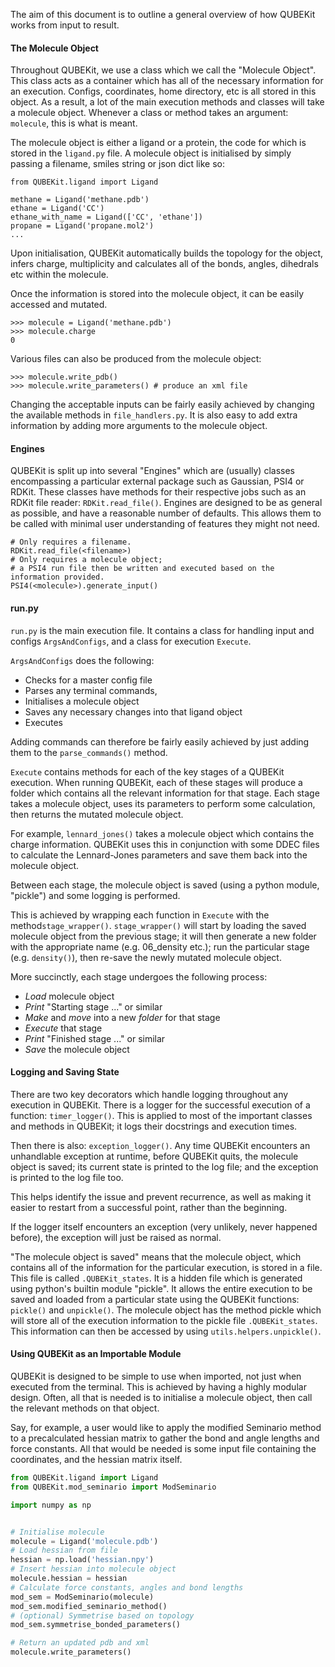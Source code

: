 The aim of this document is to outline a general overview of how QUBEKit works from input to result.

#### The Molecule Object

Throughout QUBEKit, we use a class which we call the "Molecule Object".
This class acts as a container which has all of the necessary information for an execution.
Configs, coordinates, home directory, etc is all stored in this object.
As a result, a lot of the main execution methods and classes will take a molecule object.
Whenever a class or method takes an argument: `molecule`, this is what is meant.

The molecule object is either a ligand or a protein, the code for which is stored in the `ligand.py` file.
A molecule object is initialised by simply passing a filename, smiles string or json dict like so:
    
    from QUBEKit.ligand import Ligand
    
    methane = Ligand('methane.pdb')
    ethane = Ligand('CC')
    ethane_with_name = Ligand(['CC', 'ethane'])
    propane = Ligand('propane.mol2')
    ...
    
Upon initialisation, QUBEKit automatically builds the topology for the object, infers charge, multiplicity
and calculates all of the bonds, angles, dihedrals etc within the molecule.
    
Once the information is stored into the molecule object, it can be easily accessed and mutated.

    >>> molecule = Ligand('methane.pdb')
    >>> molecule.charge
    0

Various files can also be produced from the molecule object:

    >>> molecule.write_pdb()
    >>> molecule.write_parameters() # produce an xml file
    
Changing the acceptable inputs can be fairly easily achieved by changing the available methods in `file_handlers.py`.
It is also easy to add extra information by adding more arguments to the molecule object. 

#### Engines

QUBEKit is split up into several "Engines" which are (usually) classes encompassing a particular external package such as Gaussian, PSI4 or RDKit.
These classes have methods for their respective jobs such as an RDKit file reader: `RDKit.read_file()`.
Engines are designed to be as general as possible, and have a reasonable number of defaults.
This allows them to be called with minimal user understanding of features they might not need.
    
    # Only requires a filename.
    RDKit.read_file(<filename>)
    # Only requires a molecule object;
    # a PSI4 run file then be written and executed based on the information provided.
    PSI4(<molecule>).generate_input()

#### run.py

`run.py` is the main execution file. It contains a class for handling input and configs `ArgsAndConfigs`,
and a class for execution `Execute`. 

`ArgsAndConfigs` does the following:

* Checks for a master config file
* Parses any terminal commands,
* Initialises a molecule object
* Saves any necessary changes into that ligand object
* Executes 

Adding commands can therefore be fairly easily achieved by just adding them to the `parse_commands()` method.

`Execute` contains methods for each of the key stages of a QUBEKit execution.
When running QUBEKit, each of these stages will produce a folder which contains all the relevant information for that stage.
Each stage takes a molecule object, uses its parameters to perform some calculation, then returns the mutated molecule object.

For example, `lennard_jones()` takes a molecule object which contains the charge information.
QUBEKit uses this in conjunction with some DDEC files to calculate the Lennard-Jones parameters and save them back into the molecule object.

Between each stage, the molecule object is saved (using a python module, "pickle") and some logging is performed.

This is achieved by wrapping each function in `Execute` with the method`stage_wrapper()`.
`stage_wrapper()` will start by loading the saved molecule object from the previous stage;
it will then generate a new folder with the appropriate name (e.g. 06_density etc.);
run the particular stage (e.g. `density()`), then re-save the newly mutated molecule object.

More succinctly, each stage undergoes the following process:

* *Load* molecule object
* *Print* "Starting stage ..." or similar
* *Make* and *move* into a new *folder* for that stage
* *Execute* that stage
* *Print* "Finished stage ..." or similar
* *Save* the molecule object

#### Logging and Saving State

There are two key decorators which handle logging throughout any execution in QUBEKit.
There is a logger for the successful execution of a function: `timer_logger()`.
This is applied to most of the important classes and methods in QUBEKit; it logs their docstrings and execution times.

Then there is also: `exception_logger()`.
Any time QUBEKit encounters an unhandlable exception at runtime, before QUBEKit quits, 
the molecule object is saved; its current state is printed to the log file;
and the exception is printed to the log file too. 

This helps identify the issue and prevent recurrence, as well as making it easier to restart from a successful point, rather than the beginning.

If the logger itself encounters an exception (very unlikely, never happened before), the exception will just be raised as normal.

"The molecule object is saved" means that the molecule object, which contains all of the information
for the particular execution, is stored in a file. This file is called `.QUBEKit_states`.
It is a hidden file which is generated using python's builtin module "pickle".
It allows the entire execution to be saved and loaded from a particular state using the QUBEKit functions:
`pickle()` and `unpickle()`.
The molecule object has the method pickle which will store all of the execution information to the pickle file `.QUBEKit_states`.
This information can then be accessed by using `utils.helpers.unpickle()`.  

#### Using QUBEKit as an Importable Module

QUBEKit is designed to be simple to use when imported, not just when executed from the terminal.
This is achieved by having a highly modular design.
Often, all that is needed is to initialise a molecule object, then call the relevant methods on that object.

Say, for example, a user would like to apply the modified Seminario method to a precalculated hessian matrix to gather the bond and angle lengths and force constants.
All that would be needed is some input file containing the coordinates, and the hessian matrix itself.

```python
from QUBEKit.ligand import Ligand
from QUBEKit.mod_seminario import ModSeminario

import numpy as np


# Initialise molecule
molecule = Ligand('molecule.pdb')
# Load hessian from file
hessian = np.load('hessian.npy')
# Insert hessian into molecule object
molecule.hessian = hessian
# Calculate force constants, angles and bond lengths
mod_sem = ModSeminario(molecule)
mod_sem.modified_seminario_method()
# (optional) Symmetrise based on topology
mod_sem.symmetrise_bonded_parameters()

# Return an updated pdb and xml
molecule.write_parameters()
```
